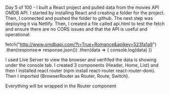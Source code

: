 Day 5 of 100 - I built a React project and pulled data from the movies API OMDB API. I started by installing React and creating a folder for the project. Then, I connected and pushed the folder to github. The next step was deploying it via Netlify. Then, I created a file called api.html to test the fetch and ensure there are no CORS issues and that the API is useful and operational: 

fetch("http://www.omdbapi.com/?t=True+Romance&apikey=523fa1a9")
        .then(response=> response.json())
        .then(data => {
            console.log(data)
        })

I used Live Server to view the browser and verififed the data is showing under the console tab.  I created 3 components (Header, Home, List) and then I installed react router (npm install react-router react-router-dom). Then I imported {BrowserRouter as Router, Route, Switch}. 

Everything will be wrapped in the Router component <Router>